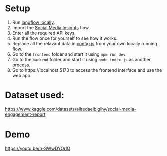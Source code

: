 # Setup

1. Run [langflow locally](https://docs.langflow.org/get-started-installation).
2. Import the [Social Media Insights](<https://github.com/sudhz/sudhz-level-supermind-hackdvs/blob/master/flow/Social%20Media%20Insights%20(No%20API%20Keys).json>) flow.
3. Enter all the required API keys.
4. Run the flow once for yourself to see how it works.
5. Replace all the relavant data in [config.js](https://github.com/sudhz/sudhz-level-supermind-hackdvs/blob/master/config.js) from your own locally running flow.
6. Go to the `frontend` folder and start it using `npm run dev`.
7. Go to the `backend` folder and start it using `node index.js` as another process.
8. Go to https://localhost:5173 to access the frontend interface and use the web app.

# Dataset used:
https://www.kaggle.com/datasets/aliredaelblgihy/social-media-engagement-report

# Demo
https://youtu.be/n-SWwDYOrIQ
